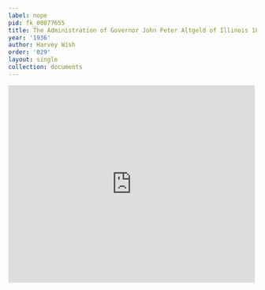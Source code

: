 ```yaml
---
label: nope
pid: fk_00877655
title: The Administration of Governor John Peter Altgeld of Illinois 1893-1897
year: '1936'
author: Harvey Wish
order: '029'
layout: single
collection: documents
---
```

<iframe src="https://northwestern.app.box.com/embed/s/ognrih2h8rmhgqj0e6fdt7e5mo783z4y?sortColumn=date&view=list" width="500" height="400" frameborder="0" allowfullscreen webkitallowfullscreen msallowfullscreen></iframe>
